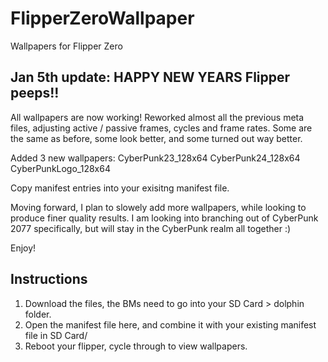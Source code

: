 # FlipperZeroWallpaper
Wallpapers for Flipper Zero

## Jan 5th update:  HAPPY NEW YEARS Flipper peeps!!

All wallpapers are now working!
Reworked almost all the previous meta files, adjusting active / passive frames, cycles and frame rates.  Some are the same as before, some look better, and some turned out way better.  

Added 3 new wallpapers:
CyberPunk23_128x64
CyberPunk24_128x64
CyberPunkLogo_128x64

Copy manifest entries into your exisitng manifest file.

Moving forward, I plan to slowely add more wallpapers, while looking to produce finer quality results.  I am looking into branching out of CyberPunk 2077 specifically, but will stay in the CyberPunk realm all together :)

Enjoy!


## Instructions
1. Download the files, the BMs need to go into your SD Card > dolphin folder.
2. Open the manifest file here, and combine it with your existing manifest file in SD Card/
3. Reboot your flipper, cycle through to view wallpapers.
